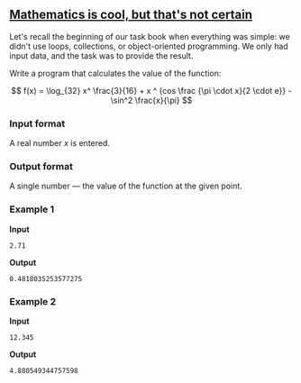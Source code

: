 ## [Mathematics is cool, but that's not certain](../../../solutions/6.1/61_a.py)

Let's recall the beginning of our task book when everything was simple: we didn't use loops, collections, or object-oriented programming. We only had input data, and the task was to provide the result.

Write a program that calculates the value of the function:

$$
f(x) = \log_{32} x^ \frac{3}{16} + x ^ {cos \frac {\pi \cdot x}{2 \cdot e}} - \sin^2 \frac{x}{\pi}
$$

### Input format

A real number $x$ is entered.

### Output format

A single number — the value of the function at the given point.

### Example 1

__Input__
```plaintext
2.71
```

__Output__
```plaintext
0.4818035253577275
```

### Example 2

__Input__
```plaintext
12.345
```

__Output__
```plaintext
4.880549344757598
```